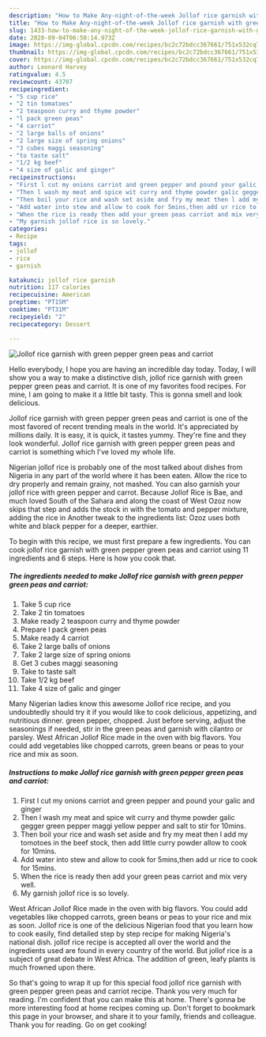 ```yaml
---
description: "How to Make Any-night-of-the-week Jollof rice garnish with green pepper green peas and carriot"
title: "How to Make Any-night-of-the-week Jollof rice garnish with green pepper green peas and carriot"
slug: 1433-how-to-make-any-night-of-the-week-jollof-rice-garnish-with-green-pepper-green-peas-and-carriot
date: 2020-09-04T06:50:14.973Z
image: https://img-global.cpcdn.com/recipes/bc2c72bdcc367661/751x532cq70/jollof-rice-garnish-with-green-pepper-green-peas-and-carriot-recipe-main-photo.jpg
thumbnail: https://img-global.cpcdn.com/recipes/bc2c72bdcc367661/751x532cq70/jollof-rice-garnish-with-green-pepper-green-peas-and-carriot-recipe-main-photo.jpg
cover: https://img-global.cpcdn.com/recipes/bc2c72bdcc367661/751x532cq70/jollof-rice-garnish-with-green-pepper-green-peas-and-carriot-recipe-main-photo.jpg
author: Leonard Harvey
ratingvalue: 4.5
reviewcount: 43707
recipeingredient:
- "5 cup rice"
- "2 tin tomatoes"
- "2 teaspoon curry and thyme powder"
- "l pack green peas"
- "4 carriot"
- "2 large balls of onions"
- "2 large size of spring onions"
- "3 cubes maggi seasoning"
- "to taste salt"
- "1/2 kg beef"
- "4 size of galic and ginger"
recipeinstructions:
- "First l cut my onions carriot and green pepper and pound your galic and ginger"
- "Then l wash my meat and spice wit curry and thyme powder galic gegger green pepper maggi yellow pepper and salt to stir for 10mins."
- "Then boil your rice and wash set aside and fry my meat then l add my tomotoes in the beef stock, then add little curry powder allow to cook for 10mins."
- "Add water into stew and allow to cook for 5mins,then add ur rice to cook for 15mins."
- "When the rice is ready then add your green peas carriot and mix very well."
- "My garnish jollof rice is so lovely."
categories:
- Recipe
tags:
- jollof
- rice
- garnish

katakunci: jollof rice garnish 
nutrition: 117 calories
recipecuisine: American
preptime: "PT15M"
cooktime: "PT31M"
recipeyield: "2"
recipecategory: Dessert

---
```



![Jollof rice garnish with green pepper green peas and carriot](https://img-global.cpcdn.com/recipes/bc2c72bdcc367661/751x532cq70/jollof-rice-garnish-with-green-pepper-green-peas-and-carriot-recipe-main-photo.jpg)

Hello everybody, I hope you are having an incredible day today. Today, I will show you a way to make a distinctive dish, jollof rice garnish with green pepper green peas and carriot. It is one of my favorites food recipes. For mine, I am going to make it a little bit tasty. This is gonna smell and look delicious.

Jollof rice garnish with green pepper green peas and carriot is one of the most favored of recent trending meals in the world. It's appreciated by millions daily. It is easy, it is quick, it tastes yummy. They're fine and they look wonderful. Jollof rice garnish with green pepper green peas and carriot is something which I've loved my whole life.

Nigerian jollof rice is probably one of the most talked about dishes from Nigeria in any part of the world where it has been eaten. Allow the rice to dry properly and remain grainy, not mashed. You can also garnish your jollof rice with green pepper and carrot. Because Jollof Rice is Bae, and much loved South of the Sahara and along the coast of West Ozoz now skips that step and adds the stock in with the tomato and pepper mixture, adding the rice in Another tweak to the ingredients list: Ozoz uses both white and black pepper for a deeper, earthier.


To begin with this recipe, we must first prepare a few ingredients. You can cook jollof rice garnish with green pepper green peas and carriot using 11 ingredients and 6 steps. Here is how you cook that.

<!--inarticleads1-->

##### The ingredients needed to make Jollof rice garnish with green pepper green peas and carriot:

1. Take 5 cup rice
1. Take 2 tin tomatoes
1. Make ready 2 teaspoon curry and thyme powder
1. Prepare l pack green peas
1. Make ready 4 carriot
1. Take 2 large balls of onions
1. Take 2 large size of spring onions
1. Get 3 cubes maggi seasoning
1. Take to taste salt
1. Take 1/2 kg beef
1. Take 4 size of galic and ginger


Many Nigerian ladies know this awesome Jollof rice recipe, and you undoubtedly should try it if you would like to cook delicious, appetizing, and nutritious dinner. green pepper, chopped. Just before serving, adjust the seasonings if needed, stir in the green peas and garnish with cilantro or parsley. West African Jollof Rice made in the oven with big flavors. You could add vegetables like chopped carrots, green beans or peas to your rice and mix as soon. 

<!--inarticleads2-->

##### Instructions to make Jollof rice garnish with green pepper green peas and carriot:

1. First l cut my onions carriot and green pepper and pound your galic and ginger
1. Then l wash my meat and spice wit curry and thyme powder galic gegger green pepper maggi yellow pepper and salt to stir for 10mins.
1. Then boil your rice and wash set aside and fry my meat then l add my tomotoes in the beef stock, then add little curry powder allow to cook for 10mins.
1. Add water into stew and allow to cook for 5mins,then add ur rice to cook for 15mins.
1. When the rice is ready then add your green peas carriot and mix very well.
1. My garnish jollof rice is so lovely.


West African Jollof Rice made in the oven with big flavors. You could add vegetables like chopped carrots, green beans or peas to your rice and mix as soon. Jollof rice is one of the delicious Nigerian food that you learn how to cook easily, find detailed step by step recipe for making Nigeria&#39;s national dish. jollof rice recipe is accepted all over the world and the ingredients used are found in every country of the world. But jollof rice is a subject of great debate in West Africa. The addition of green, leafy plants is much frowned upon there. 

So that's going to wrap it up for this special food jollof rice garnish with green pepper green peas and carriot recipe. Thank you very much for reading. I'm confident that you can make this at home. There's gonna be more interesting food at home recipes coming up. Don't forget to bookmark this page in your browser, and share it to your family, friends and colleague. Thank you for reading. Go on get cooking!
